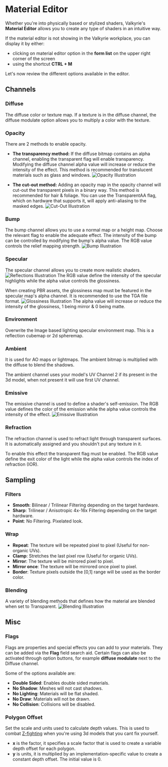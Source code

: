# Material Editor
Whether you're into physically based or stylized shaders, Valkyrie's **Material Editor** allows you to create any type of shaders in an intuitive way.

If the material editor is not showing in the Valkyrie workplace, you can display it by either:
- clicking on material editor option in the **form list** on the upper right corner of the screen
- using the shortcut **CTRL + M**

Let's now review the different options available in the editor.

## Channels

### Diffuse
The diffuse color or texture map.
If a texture is in the diffuse channel, the diffuse modulate option allows you to multiply a color with the texture.

### Opacity
There are 2 methods to enable opacity.
- **The transparency method:**
If the diffuse bitmap contains an alpha channel, enabling the transparent flag will enable transparency. Modifying the diffuse channel alpha value will increase or reduce the intensity of the effect. This method is recommended for translucent materials such as glass and windows.
![Opacity Illustration](https://cdn2.talansoft.com/img/docs/material_editor/VLK_Opacity.gif)

- **The cut-out method:**
Adding an opacity map in the opacity channel will cut-out the transparent pixels in a binary way. This method is recommended for hair & foliage. You can use the TransparentAA flag, which on hardware that supports it, will apply anti-aliasing to the masked edges.
![Cut-Out Illustration](https://cdn2.talansoft.com/img/docs/material_editor/VLK_Cut_Out.gif)

### Bump
The bump channel allows you to use a normal map or a height map. Choose the relevant flag to enable the adequate effect.
The intensity of the bump can be controlled by modifying the bump's alpha value. The RGB value controls the relief mapping strength.
![Bump Illustration](https://cdn2.talansoft.com/img/docs/material_editor/VLK_Bump.gif)

### Specular
The specular channel allows you to create more realistic shaders.
![Reflections Illustration](https://cdn2.talansoft.com/img/docs/material_editor/VLK_Reflections.jpg)
The RGB value define the intensity of the specular highlights while the alpha value controls the glossiness.

When creating PBR assets, the glossiness map must be featured in the specular map's alpha channel. It is recommended to use the TGA file format.
![Glossiness Illustration](https://cdn2.talansoft.com/img/docs/material_editor/VLK_Gloss.gif)
The alpha value will increase or reduce the intensity of the glossiness, 1 being mirror & 0 being matte.

### Environment
Overwrite the Image based lighting specular environment map. This is a reflection cubemap or 2d spheremap.

### Ambient
It is used for AO maps or lightmaps. The ambient bitmap is multiplied with the diffuse to blend the shadows.

The ambient channel uses your model's UV Channel 2 if its present in the 3d model, when not present it will use first UV channel.

### Emissive
The emissive channel is used to define a shader's self-emission.
The RGB value defines the color of the emission while the alpha value controls the intensity of the effect.
![Emissive Illustration](https://cdn2.talansoft.com/img/docs/material_editor/VLK_Emissive.gif)

### Refraction
The refraction channel is used to refract light through transparent surfaces. It is automatically assigned and you shouldn't put any texture in it.

To enable this effect the transparent flag must be enabled.
The RGB value define the exit color of the light while the alpha value controls the index of refraction (IOR).

## Sampling

### Filters
- **Smooth**: Bilinear / Trilinear Filtering depending on the target hardware.
- **Sharp**: Trilinear / Anisotropic 4x-16x Filtering depending on the target hardware.
- **Point**: No Filtering. Pixelated look.

### Wrap
- **Repeat**: The texture will be repeated pixel to pixel (Useful for non-organic UVs).
- **Clamp**: Stretches the last pixel row (Useful for organic UVs).
- **Mirror**: The texture will be mirrored pixel to pixel.
- **Mirror once**: The texture will be mirrored once pixel to pixel.
- **Border**: Texture pixels outside the [0,1] range will be used as the border color.

### Blending
A variety of blending methods that defines how the material are blended when set to Transparent.
![Blending Illustration](https://cdn2.talansoft.com/img/docs/material_editor/VLK_Blending.gif)

## Misc

### Flags
Flags are properties and special effects you can add to your materials. They can be added via the **Flag** field search aid. Certain flags can also be activated through option buttons, for example **diffuse modulate** next to the Diffuse channel.

Some of the options available are:
- **Double Sided**: Enables double sided materials.
- **No Shadow**: Meshes will not cast shadows.
- **No Lighting**: Materials will be flat shaded.
- **No Draw**: Materials will not be drawn.
- **No Collision**: Collisions will be disabled.

### Polygon Offset
Set the scale and units used to calculate depth values. This is used to combat <a href="https://en.wikipedia.org/wiki/Z-fighting" target="_blank">Z-fighting</a> when you're using 3d models that you cant fix yourself.

- **x** is the factor, it specifies a scale factor that is used to create a
  variable depth offset for each polygon.
- **y** is units, it is multiplied by an implementation-specific value to create a
  constant depth offset. The initial value is 0.
